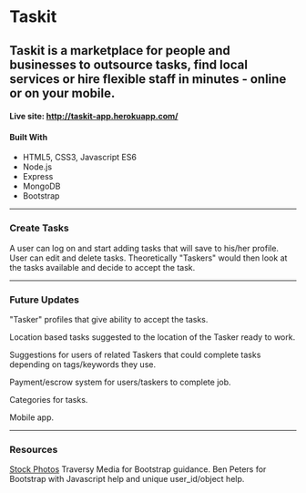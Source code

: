 # Taskit
####
Taskit is a marketplace for people and businesses to outsource tasks, find local services or hire flexible staff in minutes - online or on your mobile.
---
#### Live site: http://taskit-app.herokuapp.com/
#### Built With

* HTML5, CSS3, Javascript ES6
* Node.js
* Express
* MongoDB
* Bootstrap
---
### Create Tasks

A user can log on and start adding tasks that will save to his/her profile. User can edit and delete tasks. Theoretically "Taskers" would then look at the tasks available and decide to accept the task.

---
### Future Updates

"Tasker" profiles that give ability to accept the tasks.

Location based tasks suggested to the location of the Tasker ready to work.

Suggestions for users of related Taskers that could complete tasks depending on tags/keywords they use.

Payment/escrow system for users/taskers to complete job.

Categories for tasks.

Mobile app.

---
### Resources
[Stock Photos](https://www.pexels.com/)
Traversy Media for Bootstrap guidance.
Ben Peters for Bootstrap with Javascript help and unique user_id/object help.
